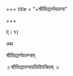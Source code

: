 +++
title = "+श्रीविद्यार्णवतन्त्र"

+++
  
  
  
  
  
प्। १)  
  
अथ  
  
श्रीविद्यार्णवतन्त्रम्   
  
॥ श्रीविद्यारण्ययतिविरचितम् ॥  
  